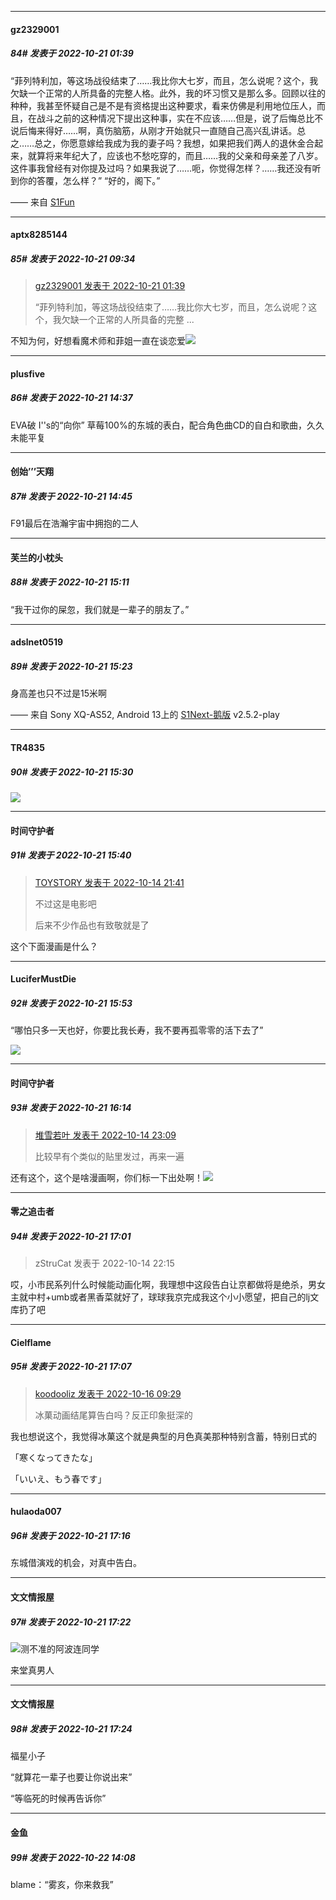 

*****

####  gz2329001  
##### 84#       发表于 2022-10-21 01:39

“菲列特利加，等这场战役结束了……我比你大七岁，而且，怎么说呢？这个，我欠缺一个正常的人所具备的完整人格。此外，我的坏习惯又是那么多。回顾以往的种种，我甚至怀疑自己是不是有资格提出这种要求，看来仿佛是利用地位压人，而且，在战斗之前的这种情况下提出这种事，实在不应该……但是，说了后悔总比不说后悔来得好……啊，真伤脑筋，从刚才开始就只一直随自己高兴乱讲话。总之……总之，你愿意嫁给我成为我的妻子吗？我想，如果把我们两人的退休金合起来，就算将来年纪大了，应该也不愁吃穿的，而且……我的父亲和母亲差了八岁。这件事我曾经有对你提及过吗？如果我说了……呃，你觉得怎样？……我还没有听到你的答覆，怎么样？” 
“好的，阁下。”

—— 来自 [S1Fun](https://s1fun.koalcat.com)



*****

####  aptx8285144  
##### 85#       发表于 2022-10-21 09:34

<blockquote><a href="httphttps://bbs.saraba1st.com/2b/forum.php?mod=redirect&amp;goto=findpost&amp;pid=58016993&amp;ptid=2099726" target="_blank">gz2329001 发表于 2022-10-21 01:39</a>

“菲列特利加，等这场战役结束了……我比你大七岁，而且，怎么说呢？这个，我欠缺一个正常的人所具备的完整 ...</blockquote>
不知为何，好想看魔术师和菲姐一直在谈恋爱<img src="https://static.saraba1st.com/image/smiley/face2017/096.png" referrerpolicy="no-referrer">



*****

####  plusfive  
##### 86#       发表于 2022-10-21 14:37

EVA破
I''s的“向你”
草莓100%的东城的表白，配合角色曲CD的自白和歌曲，久久未能平复



*****

####  创始’’’天翔  
##### 87#       发表于 2022-10-21 14:45

F91最后在浩瀚宇宙中拥抱的二人



*****

####  芙兰的小枕头  
##### 88#       发表于 2022-10-21 15:11

“我干过你的屎忽，我们就是一辈子的朋友了。”



*****

####  adslnet0519  
##### 89#       发表于 2022-10-21 15:23

身高差也只不过是15米啊

—— 来自 Sony XQ-AS52, Android 13上的 [S1Next-鹅版](https://github.com/ykrank/S1-Next/releases) v2.5.2-play

*****

####  TR4835  
##### 90#       发表于 2022-10-21 15:30

<img src="https://p.sda1.dev/7/10a6a8ca37ad4614143e3a7ab1f7e3bf/CMP_20221021153023634.jpg" referrerpolicy="no-referrer">



*****

####  时间守护者  
##### 91#       发表于 2022-10-21 15:40

<blockquote><a href="httphttps://bbs.saraba1st.com/2b/forum.php?mod=redirect&amp;goto=findpost&amp;pid=57911337&amp;ptid=2099726" target="_blank">TOYSTORY 发表于 2022-10-14 21:41</a>

不过这是电影吧

后来不少作品也有致敬就是了</blockquote>
这个下面漫画是什么？



*****

####  LuciferMustDie  
##### 92#       发表于 2022-10-21 15:53

“哪怕只多一天也好，你要比我长寿，我不要再孤零零的活下去了”

<img src="https://static.saraba1st.com/image/smiley/face2017/140.png" referrerpolicy="no-referrer">



*****

####  时间守护者  
##### 93#       发表于 2022-10-21 16:14

<blockquote><a href="httphttps://bbs.saraba1st.com/2b/forum.php?mod=redirect&amp;goto=findpost&amp;pid=57912469&amp;ptid=2099726" target="_blank">堆雪若叶 发表于 2022-10-14 23:09</a>

比较早有个类似的贴里发过，再来一遍</blockquote>
还有这个，这个是啥漫画啊，你们标一下出处啊！<img src="https://static.saraba1st.com/image/smiley/face2017/044.png" referrerpolicy="no-referrer">



*****

####  零之追击者  
##### 94#       发表于 2022-10-21 17:01

<blockquote>zStruCat 发表于 2022-10-14 22:15
</blockquote>
哎，小市民系列什么时候能动画化啊，我理想中这段告白让京都做将是绝杀，男女主就中村+umb或者黑香菜就好了，球球我京完成我这个小小愿望，把自己的lj文库扔了吧

*****

####  Cielflame  
##### 95#       发表于 2022-10-21 17:07

<blockquote><a href="httphttps://bbs.saraba1st.com/2b/forum.php?mod=redirect&amp;goto=findpost&amp;pid=57932630&amp;ptid=2099726" target="_blank">koodooliz 发表于 2022-10-16 09:29</a>

冰菓动画结尾算告白吗？反正印象挺深的</blockquote>
我也想说这个，我觉得冰菓这个就是典型的月色真美那种特别含蓄，特别日式的

「寒くなってきたな」

「いいえ、もう春です」



*****

####  hulaoda007  
##### 96#       发表于 2022-10-21 17:16

东城借演戏的机会，对真中告白。

*****

####  文文情报屋  
##### 97#       发表于 2022-10-21 17:22

<img src="https://static.saraba1st.com/image/smiley/face2017/029.png" referrerpolicy="no-referrer">测不准的阿波连同学

来堂真男人



*****

####  文文情报屋  
##### 98#       发表于 2022-10-21 17:24

福星小子

“就算花一辈子也要让你说出来”

“等临死的时候再告诉你”



*****

####  金鱼  
##### 99#       发表于 2022-10-22 14:08

blame：“雾亥，你来救我”

